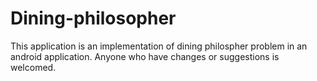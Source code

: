 # Dining-philosopher
This application is an implementation of dining philospher problem in an android application.
Anyone who have changes or suggestions is welcomed.
